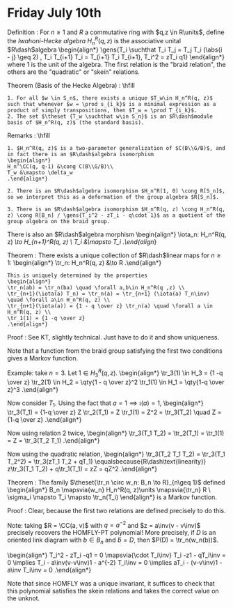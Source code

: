 # Friday July 10th

Definition
:   For $n\geq 1$ and $R$ a commutative ring with $q,z \in R\units$, define the *Iwahoni-Hecke algebra* $H_n^R(q, z)$ is the associative unital $R\dash$algebra 
    \begin{align*}
    \gens{T_i \suchthat T_i T_j = T_j T_i (\abs{i - j} \geq 2) , T_i T_{i+1} T_i = T_{i+1} T_i T_{i+1}, T_i^2 = zT_i q1}
    \end{align*}
    where $1$ is the unit of the algebra.
    The first relation is the "braid relation", the others are the "quadratic" or "skein" relations.

Theorem (Basis of the Hecke Algebra)
:   \hfill

    1. For all $w \in S_n$, there exists a unique $T_w\in H_n^R(q, z)$ such that whenever $w = \prod s_{i_k}$ is a minimal expression as a product of simply transpositions, then $T_w = \prod T_{i_k}$.
    2. The set $\theset {T_w \suchthat w\in S_n}$ is an $R\dash$module basis of $H_n^R(q, z)$ (the standard basis).


Remarks
:   \hfill

    1. $H_n^R(q, z)$ is a two-parameter generalization of $C(B\\G/B)$, and in fact there is an $R\dash$algebra isomorphism 
    \begin{align*}
    H_n^\CC(q, q-1) &\cong C(B\\G/B)\\
    T_w &\mapsto \delta_w
    .\end{align*}

    2. There is an $R\dash$algebra isomorphism $H_n^R(1, 0) \cong R[S_n]$, so we interpret this as a deformation of the group algebra $R[S_n]$.

    3. There is an $R\dash$algebra isomorphism $H_n^R(q, z) \cong H_n^R(q, z) \cong R[B_n] / \gens{T_i^2 - zT_i - q\cdot 1}$ as a quotient of the group algebra on the braid group.

There is also an $R\dash$algebra morphism
\begin{align*}
\iota_n: H_n^R(q, z) *\to H_{n+1}^R(q, z) \\
T_i &\mapsto T_i
.\end{align*}

Theorem
:   There exists a unique collection of $R\dash$linear maps for $n\geq 1$:
    \begin{align*}
    \tr_n: H_n^R(q, z) &\to R
    .\end{align*}

    This is uniquely determined by the properties
    \begin{align*}
    \tr_n(ab) = \tr_n(ba) \quad \forall a,b\in H_n^R(q ,z) \\
    \tr_{n+1}(\iota(a) T_n) = \tr_n(a) = \tr_{n+1} (\iota(a) T_n\inv) \quad \forall a\in H_n^R(q, z) \\
    \tr_{n+1}(\iota(a)) = {1 - q \over z} \tr_n(a) \quad \forall a \in H_n^R(q, z) \\
    \tr_1(1) = {1 -q \over z}
    .\end{align*}

Proof
: See KT, slightly technical. Just have to do it and show uniqueness.

Note that a function from the braid group satisfying the first two conditions gives a Markov function.


Example: take $n=3$.
Let $1\in H_3^R(q, z)$.
\begin{align*}
\tr_3(1) \in H_3 = {1 -q \over z} \tr_2(1) \in H_2 = \qty{1 - q \over z}^2 \tr_1(1) \in H_1 = \qty{1-q \over z}^3
.\end{align*}

Now consider $T_1$. 
Using the fact that $a=1 \implies \iota(a) = 1$,
\begin{align*}
\tr_3(T_1) = {1-q \over z} Z \tr_2(T_1) = Z \tr_1(1) = Z^2 = \tr_3(T_2) \quad Z = {1-q \over z}
.\end{align*}

Now using relation 2 twice,
\begin{align*}
\tr_3(T_1 T_2) = \tr_2(T_1) = \tr_1(1) = Z = \tr_3(T_2 T_1)
.\end{align*}

Now using the quadratic relation,
\begin{align*}
\tr_3(T_2 T_1 T_2) = \tr_3(T_1 T_2^2) = \tr_3(zT_1 T_2 + qT_1) \equalsbecause{R\dash\text{linearity}} z\tr_3(T_1 T_2) + q\tr_1(T_1) = zZ = qZ^2
.\end{align*}

Theorem
:   The family $\theset{\tr_n \circ w_n: B_n \to R}_{n\geq 1}$ defined
    \begin{align*}
    B_n \mapsvia{w_n} H_n^R(q, z)\units \mapsvia{\tr_n} R \\
    \sigma_i \mapsto T_i \mapsto \tr_n(T_i)
    \end{align*}
    is a Markov function.


Proof
: Clear, because the first two relations are defined precisely to do this.

Note: taking $R = \CC(a, v)$ with $q = a^{-2}$ and $z = a\inv(v - v\inv)$ precisely recovers the HOMFLY-PT polynomial!
More precisely, if $D$ is an oriented link diagram with $b\in B_n$ and $\hat b = D$, then $P(D) = \tr_n(w_n(b))$.

\begin{align*}
T_i^2 - zT_i -q1 = 0 \mapsvia{\cdot T_i\inv} T_i -z1 - qT_i\inv = 0 \implies T_i - a\inv(v-v\inv)1 - a^{-2} T_i\inv = 0 \implies aT_i - (v-v\inv)1 - a\inv T_i\inv = 0
.\end{align*}

Note that since HOMFLY was a unique invariant, it suffices to check that this polynomial satisfies the skein relations and takes the correct value on the unknot.
